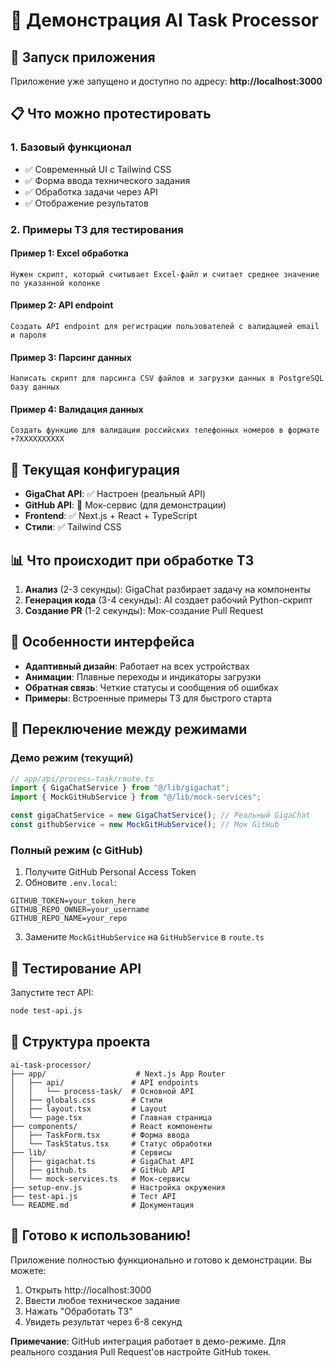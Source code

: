 # 🎯 Демонстрация AI Task Processor

## 🚀 Запуск приложения

Приложение уже запущено и доступно по адресу: **http://localhost:3000**

## 📋 Что можно протестировать

### 1. Базовый функционал

- ✅ Современный UI с Tailwind CSS
- ✅ Форма ввода технического задания
- ✅ Обработка задачи через API
- ✅ Отображение результатов

### 2. Примеры ТЗ для тестирования

#### Пример 1: Excel обработка

```
Нужен скрипт, который считывает Excel-файл и считает среднее значение по указанной колонке
```

#### Пример 2: API endpoint

```
Создать API endpoint для регистрации пользователей с валидацией email и пароля
```

#### Пример 3: Парсинг данных

```
Написать скрипт для парсинга CSV файлов и загрузки данных в PostgreSQL базу данных
```

#### Пример 4: Валидация данных

```
Создать функцию для валидации российских телефонных номеров в формате +7XXXXXXXXXX
```

## 🔧 Текущая конфигурация

- **GigaChat API**: ✅ Настроен (реальный API)
- **GitHub API**: 🔄 Мок-сервис (для демонстрации)
- **Frontend**: ✅ Next.js + React + TypeScript
- **Стили**: ✅ Tailwind CSS

## 📊 Что происходит при обработке ТЗ

1. **Анализ** (2-3 секунды): GigaChat разбирает задачу на компоненты
2. **Генерация кода** (3-4 секунды): AI создает рабочий Python-скрипт
3. **Создание PR** (1-2 секунды): Мок-создание Pull Request

## 🎨 Особенности интерфейса

- **Адаптивный дизайн**: Работает на всех устройствах
- **Анимации**: Плавные переходы и индикаторы загрузки
- **Обратная связь**: Четкие статусы и сообщения об ошибках
- **Примеры**: Встроенные примеры ТЗ для быстрого старта

## 🔄 Переключение между режимами

### Демо режим (текущий)

```typescript
// app/api/process-task/route.ts
import { GigaChatService } from "@/lib/gigachat";
import { MockGitHubService } from "@/lib/mock-services";

const gigaChatService = new GigaChatService(); // Реальный GigaChat
const githubService = new MockGitHubService(); // Мок GitHub
```

### Полный режим (с GitHub)

1. Получите GitHub Personal Access Token
2. Обновите `.env.local`:

```env
GITHUB_TOKEN=your_token_here
GITHUB_REPO_OWNER=your_username
GITHUB_REPO_NAME=your_repo
```

3. Замените `MockGitHubService` на `GitHubService` в `route.ts`

## 🧪 Тестирование API

Запустите тест API:

```bash
node test-api.js
```

## 📁 Структура проекта

```
ai-task-processor/
├── app/                    # Next.js App Router
│   ├── api/               # API endpoints
│   │   └── process-task/  # Основной API
│   ├── globals.css        # Стили
│   ├── layout.tsx         # Layout
│   └── page.tsx           # Главная страница
├── components/            # React компоненты
│   ├── TaskForm.tsx       # Форма ввода
│   └── TaskStatus.tsx     # Статус обработки
├── lib/                   # Сервисы
│   ├── gigachat.ts        # GigaChat API
│   ├── github.ts          # GitHub API
│   └── mock-services.ts   # Мок-сервисы
├── setup-env.js           # Настройка окружения
├── test-api.js            # Тест API
└── README.md              # Документация
```

## 🎉 Готово к использованию!

Приложение полностью функционально и готово к демонстрации. Вы можете:

1. Открыть http://localhost:3000
2. Ввести любое техническое задание
3. Нажать "Обработать ТЗ"
4. Увидеть результат через 6-8 секунд

**Примечание**: GitHub интеграция работает в демо-режиме. Для реального создания Pull Request'ов настройте GitHub токен.
